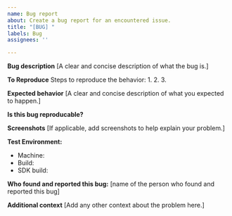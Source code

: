 ```yaml
---
name: Bug report
about: Create a bug report for an encountered issue.
title: "[BUG] "
labels: Bug
assignees: ''

---
```


**Bug description**
[A clear and concise description of what the bug is.]

**To Reproduce**
Steps to reproduce the behavior:
1. 
2. 
3. 

**Expected behavior**
[A clear and concise description of what you expected to happen.]

**Is this bug reproducable?**

**Screenshots**
[If applicable, add screenshots to help explain your problem.]

**Test Environment:**
- Machine: 
- Build: 
- SDK build: 

**Who found and reported this bug:** [name of the person who found and reported this bug]

**Additional context**
[Add any other context about the problem here.]
